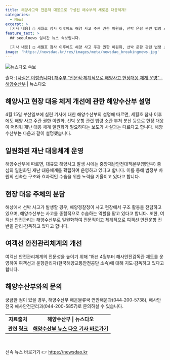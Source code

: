 ```yaml
---
title: 해양사고와 전문적 대응으로 구성된 해수부의 새로운 대응체계!
categories:
  - News
excerpt: >
  [기사 내용] □ 세월호 참사 이후에도 해양 사고 주관 권한 이원화, 선박 운항 관련 법령 소관 부처 분산 …
feature_text: >
  ## seoulnews 실시간 뉴스 속보입니다.

  [기사 내용] □ 세월호 참사 이후에도 해양 사고 주관 권한 이원화, 선박 운항 관련 법령 소관 부처 분산 …
image: 'https://newsdao.kr/res/images/meta/newsdao_breakingnews.jpg'
---
```


![뉴스다오 속보](https://newsdao.kr/res/images/meta/newsdao_breakingnews.jpg)

<p>출처: <a href="https://newsdao.kr/3613" rel="dofollow">[사실은 이렇습니다] 해수부 “전문적·체계적으로 해양사고 현장대응 체계 운영” - 해양수산부</a> | 뉴스다오</p>

<h2 data-ke-size="size26">해양사고 현장 대응 체계 개선에 관한 해양수산부 설명</h2>
<p data-ke-size="size16">4월 15일 부산일보에 실린 기사에 대한 해양수산부의 설명에 따르면, 세월호 참사 이후에도 해양 사고 주관 권한 이원화, 선박 운항 관련 법령 소관 부처 분산 등으로 현장 대응이 어려워 재난 대응 체계 일원화가 필요하다는 보도가 사실과는 다르다고 합니다. 해양수산부는 다음과 같이 설명했습니다.</p>

<h2 data-ke-size="size24">일원화된 재난 대응체계 운영</h2>
<p data-ke-size="size16">해양수산부에 따르면, 대규모 해양사고 발생 시에는 중앙재난안전대책본부(행안부) 중심의 일원화된 재난 대응체계를 확립하여 운영하고 있다고 합니다. 이를 통해 범정부 차원의 신속한 구조와 효과적인 수습을 위한 노력을 기울이고 있다고 합니다.</p>

<h2 data-ke-size="size24">현장 대응 주체의 분담</h2>
<p data-ke-size="size16">해상에서 선박 사고가 발생할 경우, 해양경찰청이 사고 현장에서 구조 활동을 전담하고 있으며, 해양수산부는 사고를 종합적으로 수습하는 역할을 맡고 있다고 합니다. 또한, 여객선 안전관리는 해양수산부로 일원화하여 전문적이고 체계적으로 여객선 안전운항 전반을 관리·감독하고 있다고 합니다.</p>

<h2 data-ke-size="size24">여객선 안전관리체계의 개선</h2>
<p data-ke-size="size16">여객선 안전관리체계의 전문성을 높이기 위해 ’15년 4월부터 해사안전감독관 제도를 운영하여 여객선과 운항관리자(한국해양교통안전공단 소속)에 대해 지도·감독하고 있다고 합니다.</p>

<h2 data-ke-size="size24">해양수산부와의 문의</h2>
<p data-ke-size="size16">궁금한 점이 있을 경우, 해양수산부 해운물류국 연안해운과(044-200-5738), 해사안전국 해사안전관리과(044-200-5857)로 문의하실 수 있습니다.</p>
<table>
	<tr>
		<td style="text-align: center; height: 17px;"><b>자료출처</b></td>
		<td style="text-align: center; height: 17px;"><b>해양수산부 | 뉴스다오</b></td>
	</tr>
	<tr>
		<td style="text-align: center; height: 17px;"><b>관련 링크</b></td>
		<td style="text-align: center; height: 17px;"><b><a href="https://newsdao.kr/3613">해양수산부 뉴스 다오 기사 바로가기</a></b></td>
	</tr>
</table>
<p data-ke-size="size16">&nbsp;</p> 

신속 뉴스 바로가기 👉 <a href="https://newsdao.kr" rel="dofollow">https://newsdao.kr</a>


